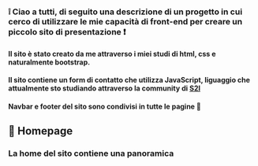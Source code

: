 ### :grey_exclamation: Ciao a tutti, di seguito una descrizione di un progetto in cui cerco di utilizzare le mie capacità di front-end per creare un piccolo sito di presentazione :exclamation:

#### Il sito è stato creato da me attraverso i miei studi di html, css e naturalmente bootstrap.
#### Il sito contiene un form di contatto che utilizza JavaScript, liguaggio che attualmente sto studiando attraverso la community di <a href="https://talent.start2impact.it/profile/davide-panetta" target="_blank">S2I</a>

#### Navbar e footer del sito sono condivisi in tutte le pagine :dart:

## :pushpin: Homepage
### La home del sito contiene una panoramica 
